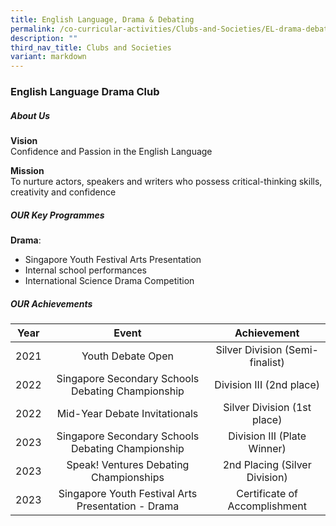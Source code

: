 ```yaml
---
title: English Language, Drama & Debating
permalink: /co-curricular-activities/Clubs-and-Societies/EL-drama-debating/
description: ""
third_nav_title: Clubs and Societies
variant: markdown
---
```

### English Language Drama Club

##### About Us

**Vision**  <br>
Confidence and Passion in the English Language  
  
**Mission**  <br>
To nurture actors, speakers and writers who possess critical-thinking skills, creativity and confidence

##### OUR Key Programmes

**Drama**:&nbsp;

*   Singapore Youth Festival Arts Presentation
*   Internal school performances
*   International Science Drama Competition

##### OUR Achievements

| Year | Event | Achievement |
|:---:|:---:|:---:|
| 2021 | Youth Debate Open | Silver Division (Semi-finalist) |
| 2022 | Singapore Secondary Schools Debating Championship  | Division III (2nd place)  |
| 2022 | Mid-Year Debate Invitationals | Silver Division (1st place)  |
| 2023 | Singapore Secondary Schools Debating Championship |  Division III (Plate Winner) |
| 2023 | Speak! Ventures Debating Championships  | 2nd Placing (Silver Division)  |
| 2023 | Singapore Youth Festival Arts Presentation - Drama | Certificate of Accomplishment  |